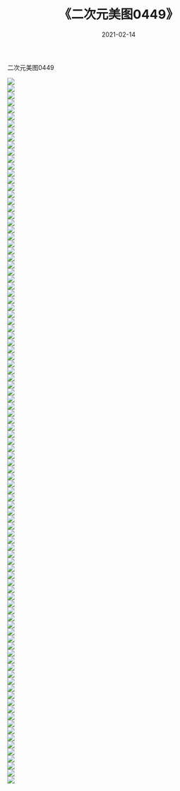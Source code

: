 ﻿---
layout: post
title:  《二次元美图0449》
date:   2021-02-14
img: http://imgx.orgx.ga/二次元/2021/二次元美图0449/000.jpg
categories: [美女, 清纯, 唯美]
---

二次元美图0449

 ![](http://imgx.orgx.ga/二次元/2021/二次元美图0449/001.jpg) <br>![](http://imgx.orgx.ga/二次元/2021/二次元美图0449/002.jpg) <br>![](http://imgx.orgx.ga/二次元/2021/二次元美图0449/003.jpg) <br>![](http://imgx.orgx.ga/二次元/2021/二次元美图0449/004.jpg) <br>![](http://imgx.orgx.ga/二次元/2021/二次元美图0449/005.jpg) <br>![](http://imgx.orgx.ga/二次元/2021/二次元美图0449/006.jpg) <br>![](http://imgx.orgx.ga/二次元/2021/二次元美图0449/007.jpg) <br>![](http://imgx.orgx.ga/二次元/2021/二次元美图0449/008.jpg) <br>![](http://imgx.orgx.ga/二次元/2021/二次元美图0449/009.jpg) <br>![](http://imgx.orgx.ga/二次元/2021/二次元美图0449/010.jpg) <br>![](http://imgx.orgx.ga/二次元/2021/二次元美图0449/011.jpg) <br>![](http://imgx.orgx.ga/二次元/2021/二次元美图0449/012.jpg) <br>![](http://imgx.orgx.ga/二次元/2021/二次元美图0449/013.jpg) <br>![](http://imgx.orgx.ga/二次元/2021/二次元美图0449/014.jpg) <br>![](http://imgx.orgx.ga/二次元/2021/二次元美图0449/015.jpg) <br>![](http://imgx.orgx.ga/二次元/2021/二次元美图0449/016.jpg) <br>![](http://imgx.orgx.ga/二次元/2021/二次元美图0449/017.jpg) <br>![](http://imgx.orgx.ga/二次元/2021/二次元美图0449/018.jpg) <br>![](http://imgx.orgx.ga/二次元/2021/二次元美图0449/019.jpg) <br>![](http://imgx.orgx.ga/二次元/2021/二次元美图0449/020.jpg) <br>![](http://imgx.orgx.ga/二次元/2021/二次元美图0449/021.jpg) <br>![](http://imgx.orgx.ga/二次元/2021/二次元美图0449/022.jpg) <br>![](http://imgx.orgx.ga/二次元/2021/二次元美图0449/023.jpg) <br>![](http://imgx.orgx.ga/二次元/2021/二次元美图0449/024.jpg) <br>![](http://imgx.orgx.ga/二次元/2021/二次元美图0449/025.jpg) <br>![](http://imgx.orgx.ga/二次元/2021/二次元美图0449/026.jpg) <br>![](http://imgx.orgx.ga/二次元/2021/二次元美图0449/027.jpg) <br>![](http://imgx.orgx.ga/二次元/2021/二次元美图0449/028.jpg) <br>![](http://imgx.orgx.ga/二次元/2021/二次元美图0449/029.jpg) <br>![](http://imgx.orgx.ga/二次元/2021/二次元美图0449/030.jpg) <br>![](http://imgx.orgx.ga/二次元/2021/二次元美图0449/031.jpg) <br>![](http://imgx.orgx.ga/二次元/2021/二次元美图0449/032.jpg) <br>![](http://imgx.orgx.ga/二次元/2021/二次元美图0449/033.jpg) <br>![](http://imgx.orgx.ga/二次元/2021/二次元美图0449/034.jpg) <br>![](http://imgx.orgx.ga/二次元/2021/二次元美图0449/035.jpg) <br>![](http://imgx.orgx.ga/二次元/2021/二次元美图0449/036.jpg) <br>![](http://imgx.orgx.ga/二次元/2021/二次元美图0449/037.jpg) <br>![](http://imgx.orgx.ga/二次元/2021/二次元美图0449/038.jpg) <br>![](http://imgx.orgx.ga/二次元/2021/二次元美图0449/039.jpg) <br>![](http://imgx.orgx.ga/二次元/2021/二次元美图0449/040.jpg) <br>![](http://imgx.orgx.ga/二次元/2021/二次元美图0449/041.jpg) <br>![](http://imgx.orgx.ga/二次元/2021/二次元美图0449/042.jpg) <br>![](http://imgx.orgx.ga/二次元/2021/二次元美图0449/043.jpg) <br>![](http://imgx.orgx.ga/二次元/2021/二次元美图0449/044.jpg) <br>![](http://imgx.orgx.ga/二次元/2021/二次元美图0449/045.jpg) <br>![](http://imgx.orgx.ga/二次元/2021/二次元美图0449/046.jpg) <br>![](http://imgx.orgx.ga/二次元/2021/二次元美图0449/047.jpg) <br>![](http://imgx.orgx.ga/二次元/2021/二次元美图0449/048.jpg) <br>![](http://imgx.orgx.ga/二次元/2021/二次元美图0449/049.jpg) <br>![](http://imgx.orgx.ga/二次元/2021/二次元美图0449/050.jpg) <br>![](http://imgx.orgx.ga/二次元/2021/二次元美图0449/051.jpg) <br>![](http://imgx.orgx.ga/二次元/2021/二次元美图0449/052.jpg) <br>![](http://imgx.orgx.ga/二次元/2021/二次元美图0449/053.jpg) <br>![](http://imgx.orgx.ga/二次元/2021/二次元美图0449/054.jpg) <br>![](http://imgx.orgx.ga/二次元/2021/二次元美图0449/055.jpg) <br>![](http://imgx.orgx.ga/二次元/2021/二次元美图0449/056.jpg) <br>![](http://imgx.orgx.ga/二次元/2021/二次元美图0449/057.jpg) <br>![](http://imgx.orgx.ga/二次元/2021/二次元美图0449/058.jpg) <br>![](http://imgx.orgx.ga/二次元/2021/二次元美图0449/059.jpg) <br>![](http://imgx.orgx.ga/二次元/2021/二次元美图0449/060.jpg) <br>![](http://imgx.orgx.ga/二次元/2021/二次元美图0449/061.jpg) <br>![](http://imgx.orgx.ga/二次元/2021/二次元美图0449/062.jpg) <br>![](http://imgx.orgx.ga/二次元/2021/二次元美图0449/063.jpg) <br>![](http://imgx.orgx.ga/二次元/2021/二次元美图0449/064.jpg) <br>![](http://imgx.orgx.ga/二次元/2021/二次元美图0449/065.jpg) <br>![](http://imgx.orgx.ga/二次元/2021/二次元美图0449/066.jpg) <br>![](http://imgx.orgx.ga/二次元/2021/二次元美图0449/067.jpg) <br>![](http://imgx.orgx.ga/二次元/2021/二次元美图0449/068.jpg) <br>![](http://imgx.orgx.ga/二次元/2021/二次元美图0449/069.jpg) <br>![](http://imgx.orgx.ga/二次元/2021/二次元美图0449/070.jpg) <br>![](http://imgx.orgx.ga/二次元/2021/二次元美图0449/071.jpg) <br>![](http://imgx.orgx.ga/二次元/2021/二次元美图0449/072.jpg) <br>![](http://imgx.orgx.ga/二次元/2021/二次元美图0449/073.jpg) <br>![](http://imgx.orgx.ga/二次元/2021/二次元美图0449/074.jpg) <br>![](http://imgx.orgx.ga/二次元/2021/二次元美图0449/075.jpg) <br>![](http://imgx.orgx.ga/二次元/2021/二次元美图0449/076.jpg) <br>![](http://imgx.orgx.ga/二次元/2021/二次元美图0449/077.jpg) <br>![](http://imgx.orgx.ga/二次元/2021/二次元美图0449/078.jpg) <br>![](http://imgx.orgx.ga/二次元/2021/二次元美图0449/079.jpg) <br>![](http://imgx.orgx.ga/二次元/2021/二次元美图0449/080.jpg) <br>![](http://imgx.orgx.ga/二次元/2021/二次元美图0449/081.jpg) <br>![](http://imgx.orgx.ga/二次元/2021/二次元美图0449/082.jpg) <br>![](http://imgx.orgx.ga/二次元/2021/二次元美图0449/083.jpg) <br>![](http://imgx.orgx.ga/二次元/2021/二次元美图0449/084.jpg) <br>![](http://imgx.orgx.ga/二次元/2021/二次元美图0449/085.jpg) <br>![](http://imgx.orgx.ga/二次元/2021/二次元美图0449/086.jpg) <br>![](http://imgx.orgx.ga/二次元/2021/二次元美图0449/087.jpg) <br>![](http://imgx.orgx.ga/二次元/2021/二次元美图0449/088.jpg) <br>![](http://imgx.orgx.ga/二次元/2021/二次元美图0449/089.jpg) <br>![](http://imgx.orgx.ga/二次元/2021/二次元美图0449/090.jpg) <br>![](http://imgx.orgx.ga/二次元/2021/二次元美图0449/091.jpg) <br>![](http://imgx.orgx.ga/二次元/2021/二次元美图0449/092.jpg) <br>![](http://imgx.orgx.ga/二次元/2021/二次元美图0449/093.jpg) <br>![](http://imgx.orgx.ga/二次元/2021/二次元美图0449/094.jpg) <br>![](http://imgx.orgx.ga/二次元/2021/二次元美图0449/095.jpg) <br>![](http://imgx.orgx.ga/二次元/2021/二次元美图0449/096.jpg) <br>![](http://imgx.orgx.ga/二次元/2021/二次元美图0449/097.jpg) <br>![](http://imgx.orgx.ga/二次元/2021/二次元美图0449/098.jpg) <br>![](http://imgx.orgx.ga/二次元/2021/二次元美图0449/099.jpg) <br>![](http://imgx.orgx.ga/二次元/2021/二次元美图0449/100.jpg) <br>